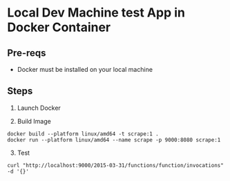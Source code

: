 # Local Dev Machine test App in Docker Container
## Pre-reqs
- Docker must be installed on your local machine

## Steps
1. Launch Docker

2. Build Image
```
docker build --platform linux/amd64 -t scrape:1 .
docker run --platform linux/amd64 --name scrape -p 9000:8080 scrape:1
```

3. Test
```
curl "http://localhost:9000/2015-03-31/functions/function/invocations" -d '{}'
```
